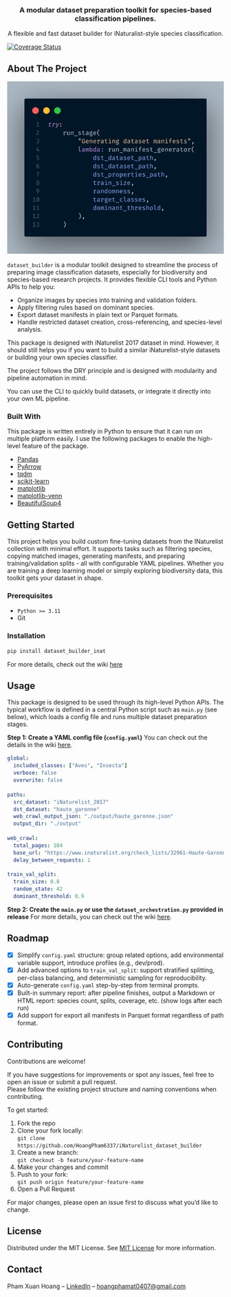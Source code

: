 <br/>
<div align="center">

<h3 align="center">A modular dataset preparation toolkit for species-based classification pipelines.</h3>
<p align="center">
A flexible and fast dataset builder for iNaturalist-style species classification.
</p>
</div>

[![Coverage Status](https://coveralls.io/repos/github/HoangPham6337/iNaturelist_dataset_builder/badge.svg?branch=main)](https://coveralls.io/github/HoangPham6337/iNaturelist_dataset_builder?branch=main)

## About The Project
![Example Output](images/example.png)

`dataset_builder` is a modular toolkit designed to streamline the process of preparing image classification datasets, especially for biodiversity and species-based research projects.
It provides flexible CLI tools and Python APIs to help you:
- Organize images by species into training and validation folders.
- Apply filtering rules based on dominant species.
- Export dataset manifests in plain text or Parquet formats.
- Handle restricted dataset creation, cross-referencing, and species-level analysis.

This package is designed with iNaturelist 2017 dataset in mind. However, it should still helps you if you want to build a similar iNaturelist-style datasets or building your own species classifier.

The project follows the DRY principle and is designed with modularity and pipeline automation in mind.

You can use the CLI to quickly build datasets, or integrate it directly into your own ML pipeline.
### Built With

This package is written entirely in Python to ensure that it can run on multiple platform easily. I use the following packages to enable the high-level feature of the package.

- [Pandas](https://pandas.pydata.org/)
- [PyArrow](https://arrow.apache.org/docs/python/index.html)
- [tqdm](https://github.com/tqdm/tqdm)
- [scikit-learn](https://scikit-learn.org/stable/)
- [matplotlib](https://matplotlib.org/)
- [matplotlib-venn](https://python-graph-gallery.com/venn-diagram/)
- [BeautifulSoup4](https://www.crummy.com/software/BeautifulSoup/bs4/doc/)
## Getting Started

This project helps you build custom fine-tuning datasets from the INaturelist collection with minimal effort. It supports tasks such as filtering species, copying matched images, generating manifests, and preparing training/validation splits - all with configurable YAML pipelines.
Whether you are training a deep learning model or simply exploring biodiversity data, this toolkit gets your dataset in shape.
### Prerequisites

- `Python >= 3.11`
- Git
### Installation
```python
pip install dataset_builder_inat
```
For more details, check out the wiki [here](https://github.com/HoangPham6337/iNaturelist_dataset_builder/wiki/Installation)

## Usage

This package is designed to be used through its high-level Python APIs. The typical workflow is defined in a central Python script such as `main.py` (see below), which loads a config file and runs multiple dataset preparation stages.

**Step 1: Create a YAML config file (`config.yaml`)**
You can check out the details in the wiki [here](https://github.com/HoangPham6337/iNaturelist_dataset_builder/wiki/Configuration).

```yaml
global:
  included_classes: ["Aves", "Insecta"]
  verbose: false
  overwrite: false

paths:
  src_dataset: "iNaturelist_2017"
  dst_dataset: "haute_garonne"
  web_crawl_output_json: "./output/haute_garonne.json"
  output_dir: "./output"

web_crawl:
  total_pages: 104
  base_url: "https://www.inaturalist.org/check_lists/32961-Haute-Garonne-Check-List?page="
  delay_between_requests: 1

train_val_split:
  train_size: 0.8
  random_state: 42
  dominant_threshold: 0.9
```

**Step 2: Create the `main.py` or use the `dataset_orchestration.py` provided in release**
For more details, you can check out the wiki [here](https://github.com/HoangPham6337/iNaturelist_dataset_builder/wiki/Pipeline).

## Roadmap

- [x] Simplify `config.yaml` structure: group related options, add environmental variable support, introduce profiles (e.g., dev/prod).
- [x] Add advanced options to `train_val_split`: support stratified splitting, per-class balancing, and deterministic sampling for reproducibility.
- [x] Auto-generate `config.yaml` step-by-step from terminal prompts.
- [x] Built-in summary report: after pipeline finishes, output a Markdown or HTML report: species count, splits, coverage, etc. (show logs after each run)
- [x] Add support for export all manifests in Parquet format regardless of path format.
## Contributing

Contributions are welcome!

If you have suggestions for improvements or spot any issues, feel free to open an issue or submit a pull request.  
Please follow the existing project structure and naming conventions when contributing.

To get started:

1. Fork the repo
2. Clone your fork locally:  
   `git clone https://github.com/HoangPham6337/iNaturelist_dataset_builder`
3. Create a new branch:  
   `git checkout -b feature/your-feature-name`
4. Make your changes and commit
5. Push to your fork:  
   `git push origin feature/your-feature-name`
6. Open a Pull Request

For major changes, please open an issue first to discuss what you’d like to change.
## License

Distributed under the MIT License. See [MIT License](https://opensource.org/licenses/MIT) for more information.
## Contact

Pham Xuan Hoang – [LinkedIn](https://www.linkedin.com/in/xuan-hoang-pham/) – hoangphamat0407@gmail.com

